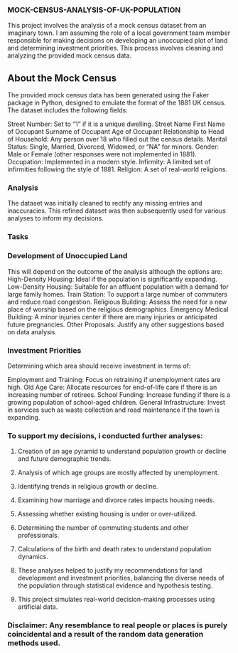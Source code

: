 ### MOCK-CENSUS-ANALYSIS-OF-UK-POPULATION

This project involves the analysis of a mock census dataset from an imaginary town. I am assuming the role of a local government team member responsible for making decisions on developing an unoccupied plot of land and determining investment priorities. This process involves cleaning and analyzing the provided mock census data.

## About the Mock Census
The provided mock census data has been generated using the Faker package in Python, designed to emulate the format of the 1881 UK census. The dataset includes the following fields:

Street Number: Set to “1” if it is a unique dwelling.
Street Name
First Name of Occupant
Surname of Occupant
Age of Occupant
Relationship to Head of Household: Any person over 18 who filled out the census details.
Marital Status: Single, Married, Divorced, Widowed, or “NA” for minors.
Gender: Male or Female (other responses were not implemented in 1881).
Occupation: Implemented in a modern style.
Infirmity: A limited set of infirmities following the style of 1881.
Religion: A set of real-world religions.
### Analysis
The dataset was initially cleaned to rectify any missing entries and inaccuracies. This refined dataset was then subsequently used for various analyses to inform my decisions.
### Tasks

### Development of Unoccupied Land
This will depend on the outcome of the analysis although the options are:
High-Density Housing: Ideal if the population is significantly expanding.
Low-Density Housing: Suitable for an affluent population with a demand for large family homes.
Train Station: To support a large number of commuters and reduce road congestion.
Religious Building: Assess the need for a new place of worship based on the religious demographics.
Emergency Medical Building: A minor injuries center if there are many injuries or anticipated future pregnancies.
Other Proposals: Justify any other suggestions based on data analysis.

### Investment Priorities
Determining which area should receive investment in terms of:

Employment and Training: Focus on retraining if unemployment rates are high.
Old Age Care: Allocate resources for end-of-life care if there is an increasing number of retirees.
School Funding: Increase funding if there is a growing population of school-aged children.
General Infrastructure: Invest in services such as waste collection and road maintenance if the town is expanding.

### To support my decisions, i conducted further analyses:

1. Creation of an age pyramid to understand population growth or decline and future demographic trends.
2. Analysis of which age groups are mostly affected by unemployment.
3. Identifying trends in religious growth or decline.
4. Examining how marriage and divorce rates impacts housing needs.
5. Assessing whether existing housing is under or over-utilized.
6. Determining the number of commuting students and other professionals.
7. Calculations of the birth and death rates to understand population dynamics.

8. These analyses helped to justify my recommendations for land development and investment priorities, balancing the diverse needs of the population through statistical evidence and hypothesis testing.

9. This project simulates real-world decision-making processes using artificial data.

### Disclaimer: Any resemblance to real people or places is purely coincidental and a result of the random data generation methods used.
